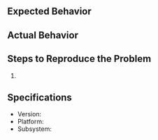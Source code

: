 ## Expected Behavior

## Actual Behavior


## Steps to Reproduce the Problem

1.

## Specifications

  - Version:
  - Platform:
  - Subsystem:
